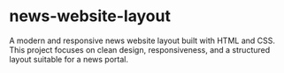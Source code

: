 # news-website-layout
A modern and responsive news website layout built with HTML and CSS. This project focuses on clean design, responsiveness, and a structured layout suitable for a news portal.
